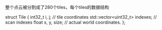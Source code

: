整个点云被分割成了280个tiles，每个tiles的数据结构

struct Tile {
    int32_t i, j;                   // tile coordinates
    std::vector<uint32_t> indexes;  // scan indexes
    float x, y, size;               // actual world coordinates.
};
